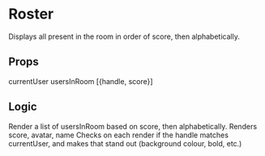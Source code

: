 # Roster
Displays all present in the room in order of score, then alphabetically.

## Props
currentUser
usersInRoom [{handle, score}]

## Logic
Render a list of usersInRoom based on score, then alphabetically.  Renders score, avatar, name
Checks on each render if the handle matches currentUser, and makes that stand out (background colour, bold, etc.)